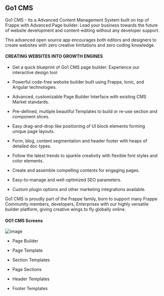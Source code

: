 ## Go1 CMS 

Go1 CMS - Its a Advanced Content Management System built on top of Frappe with Advanced Page builder. Lead your business towards the future of website development and content-editing without any developer support.

This advanced open source app encourages both editors and designers to create websites with zero creative limitations and zero coding knowledge.

#### CREATING WEBSITES INTO GROWTH ENGINES
* Get a quick blueprint of Go1 CMS page builder: Experience our interactive design tool

* Powerful code-free website builder built using Frappe, Ionic, and Angular technologies.

* Advanced, customizable Page Builder Interface with existing CMS Market standards.

* Pre-defined, multiple beautiful Templates to build or re-use section and component slices.

* Easy drag-and-drop like positioning of UI block elements forming unique page layouts.

* Form, blog, content segmentation and header footer with heaps of detailed doc types.

* Follow the latest trends to sparkle creativity with flexible font styles and color elements.

* Create and assemble compelling contents for engaging pages.

* Easy-to-manage and well-optimized SEO parameters.

* Custom plugin options and other marketing integrations available.

Go1 CMS is proudly part of the Frappe family, born to support many Frappe Community members, developers, Enterprises with our highly versatile builder platform, giving creative wings to fly globally online.

#### GO1 CMS Screens
![image](https://user-images.githubusercontent.com/54178464/191701378-7285350b-dece-4634-ac42-d0cb772eed1b.png)

* Page Builder

* Page Template

* Section Templates

* Page Sections

* Header Templates

* Footer Templates

<!-- ## 以下介绍补全以及介绍翻译由莫汶颖撰写
## Introduce completions Masters Content Sections Header & Footer Section Design Settings
#### Masters 
* Section Groups

* Section Templates

* Menus

* Fonts

* FAQ Category

* Color Palette

* Background Gradient

* Background Pattern

* Background Mask

#### Content
* Sliders

* Services / Solutions

* Blogs

* Career

* Contact Enquiries

* Testimonials

* FAQs

* Gallery

#### Sections
* Section Template

* Section Template Group

* Section Template Layout

* Section Component

* Section Component Group

* Section Dividers

* Page Section

#### Header & Footer Section
* Header Layout

* Header Component

* Footer Layout

* Footer Component

#### Design
* Background Gradient

* Background Mask

* Background Pattern

* Color Palette

* Detail Page Layout

* Web Page Builder

#### Settings
* CMS Settings

* Web Theme

* Custom Query

## 中文翻译
## Go1 CMS 
* Go1 内容管理系统（CMS）—— 它是一款基于 Frappe 搭建的先进内容管理系统，配备先进的页面构建器。无需开发人员的支持，就能引领您的企业迈向网站开发与内容编辑的未来。

* 这款先进的开源应用程序鼓励编辑人员和设计师在毫无创意限制且无需编码知识的情况下创建网站。
## 将网站打造成增长引擎
* 快速了解 Go1 内容管理系统的页面构建器：体验我们的交互式设计工具。

* 功能强大的无代码网站构建器，采用 Frappe、Ionic 和 Angular 技术构建。

* 先进的、可定制的页面构建器界面，符合现有内容管理系统（CMS）市场的标准。

* 预定义的多个精美模板，可用于构建或重复使用页面部分和组件片段。

* 轻松进行类似拖放的操作，定位用户界面（UI）块元素，形成独特的页面布局。

* 拥有表单、博客、内容分割功能，以及页眉和页脚，还有大量详细的文档类型。

* 紧跟最新潮流，利用灵活的字体样式和色彩元素激发创造力。

* 创建并组合引人入胜的内容，打造吸引人的页面。

* 易于管理且经过良好优化的搜索引擎优化（SEO）参数。

* 提供自定义插件选项以及其他营销集成功能。

* Go1 内容管理系统（CMS）很荣幸成为 Frappe 家族的一员，旨在通过我们功能高度多样的构建平台，为众多 Frappe 社区成员、开发人员和企业提供支持，助力在全球网络上尽情发挥创意。

## Go1 内容管理系统（CMS）界面展示，图片链接
![image](https://user-images.githubusercontent.com/54178464/191701378-7285350b-dece-4634-ac42-d0cb772eed1b.png)
* 页面构建器

* 页面模板

* 部分模板

* 页面分区

* 页眉模板

* 页脚模板

## 主人
* 分区组

* 部分模板

* 菜单

* 字体

* FAQ 类别

* 调色板

* 背景渐变

* 背景图案

* 背景蒙版

## 内容
* 滑 块

* 服务 / 解决方案

* 博客

* 生涯

* 联系查询

* 推荐

* 常见问题

* 画廊

## 部分
* 部分模板

* 部分模板组

* 部分模板布局

* Section Component

* Section Component 组

* 分区分隔线

* 页面部分

## 页眉和页脚部分
* 标题布局

* 标头组件

* 页脚布局

* 页脚组件

## 设计
* 背景渐变

* 背景蒙版

* 背景图案

* 调色板

* 详情页面布局

* 网页生成器

## 设置
* CMS 设置

* 网页主题

* 自定义查询 -->
